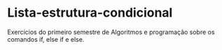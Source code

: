 # Lista-estrutura-condicional

Exercicios do primeiro semestre de Algoritmos e programação sobre os comandos if, else if e else.
